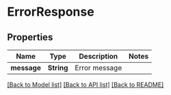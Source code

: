 # ErrorResponse

## Properties
Name | Type | Description | Notes
------------ | ------------- | ------------- | -------------
**message** | **String** | Error message | 

[[Back to Model list]](../README.md#documentation-for-models) [[Back to API list]](../README.md#documentation-for-api-endpoints) [[Back to README]](../README.md)


